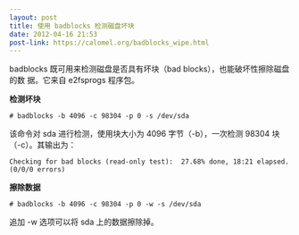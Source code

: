```yaml
---
layout: post
title: 使用 badblocks 检测磁盘坏块
date: 2012-04-16 21:53
post-link: https://calomel.org/badblocks_wipe.html
---
```


badblocks 既可用来检测磁盘是否具有坏块（bad blocks），也能破坏性擦除磁盘的数
据。它来自 e2fsprogs 程序包。

**检测坏块**

    # badblocks -b 4096 -c 98304 -p 0 -s /dev/sda

该命令对 sda 进行检测，使用块大小为 4096 字节（-b），一次检测 98304
块（-c）。其输出为：

    Checking for bad blocks (read-only test):  27.68% done, 18:21 elapsed. (0/0/0 errors)

**擦除数据**

    # badblocks -b 4096 -c 98304 -p 0 -w -s /dev/sda

追加 -w 选项可以将 sda 上的数据擦除掉。
